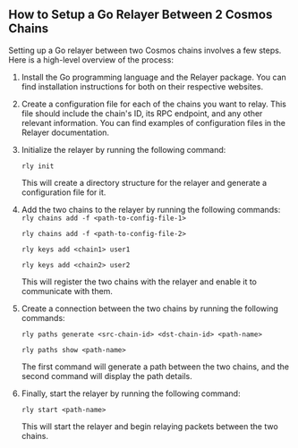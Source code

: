 ## How to Setup a Go Relayer Between 2 Cosmos Chains

Setting up a Go relayer between two Cosmos chains involves a few steps. Here is a high-level overview of the process:

1.  Install the Go programming language and the Relayer package. You can find installation instructions for both on their respective websites.
    
2.  Create a configuration file for each of the chains you want to relay. This file should include the chain's ID, its RPC endpoint, and any other relevant information. You can find examples of configuration files in the Relayer documentation.
    
3.  Initialize the relayer by running the following command: 
    
    `rly init` 
    
    This will create a directory structure for the relayer and generate a configuration file for it.

4.  Add the two chains to the relayer by running the following commands: 
   `rly chains add -f <path-to-config-file-1>`
   
    `rly chains add -f <path-to-config-file-2>`

    `rly keys add <chain1> user1`
    
    `rly keys add <chain2> user2`
 
    
    This will register the two chains with the relayer and enable it to communicate with them.

5.  Create a connection between the two chains by running the following commands: 
    
    `rly paths generate <src-chain-id> <dst-chain-id> <path-name>`

    `rly paths show <path-name>`  

    The first command will generate a path between the two chains, and the second command will display the path details.

6.  Finally, start the relayer by running the following command: 

    `rly start <path-name>` 

    This will start the relayer and begin relaying packets between the two chains.